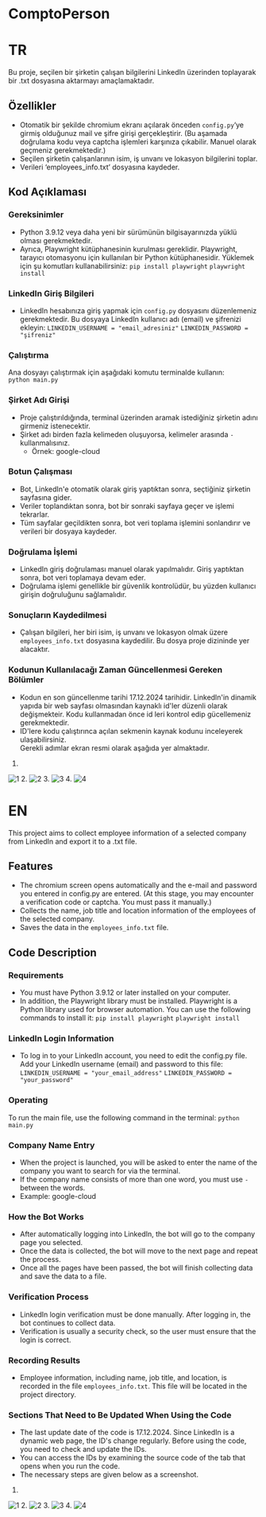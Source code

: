 # ComptoPerson

# TR

Bu proje, seçilen bir şirketin çalışan bilgilerini LinkedIn üzerinden toplayarak bir .txt dosyasına aktarmayı amaçlamaktadır. 

## Özellikler
- Otomatik bir şekilde chromium ekranı açılarak önceden `config.py`‘ye girmiş olduğunuz mail ve şifre girişi gerçekleştirir. 
(Bu aşamada doğrulama kodu veya captcha işlemleri karşınıza çıkabilir. Manuel olarak geçmeniz gerekmektedir.) 
- Seçilen şirketin çalışanlarının isim, iş unvanı ve lokasyon bilgilerini toplar.   
- Verileri ‘employees_info.txt’ dosyasına kaydeder.   

## Kod Açıklaması
### Gereksinimler
- Python 3.9.12 veya daha yeni bir sürümünün bilgisayarınızda yüklü olması gerekmektedir. 
- Ayrıca, Playwright kütüphanesinin kurulması gereklidir. Playwright, tarayıcı otomasyonu için kullanılan bir Python kütüphanesidir. Yüklemek için şu komutları kullanabilirsiniz: 
     `pip install playwright` 
     `playwright install` 

### LinkedIn Giriş Bilgileri
- LinkedIn hesabınıza giriş yapmak için `config.py` dosyasını düzenlemeniz gerekmektedir. Bu dosyaya LinkedIn kullanıcı adı (email) ve şifrenizi ekleyin: 
     `LINKEDIN_USERNAME = "email_adresiniz"` 
     `LINKEDIN_PASSWORD = "şifreniz"`

### Çalıştırma
Ana dosyayı çalıştırmak için aşağıdaki komutu terminalde kullanın:   
`python main.py` 

### Şirket Adı Girişi
- Proje çalıştırıldığında, terminal üzerinden aramak istediğiniz şirketin adını girmeniz istenecektir. 
- Şirket adı birden fazla kelimeden oluşuyorsa, kelimeler arasında `-` kullanmalısınız. 
   - Örnek:  google-cloud 

### Botun Çalışması
- Bot, LinkedIn'e otomatik olarak giriş yaptıktan sonra, seçtiğiniz şirketin sayfasına gider. 
- Veriler toplandıktan sonra, bot bir sonraki sayfaya geçer ve işlemi tekrarlar.  
- Tüm sayfalar geçildikten sonra, bot veri toplama işlemini sonlandırır ve verileri bir dosyaya kaydeder.

### Doğrulama İşlemi
- LinkedIn giriş doğrulaması manuel olarak yapılmalıdır. Giriş yaptıktan sonra, bot veri toplamaya devam eder. 
- Doğrulama işlemi genellikle bir güvenlik kontrolüdür, bu yüzden kullanıcı girişin doğruluğunu sağlamalıdır. 

### Sonuçların Kaydedilmesi
- Çalışan bilgileri, her biri isim, iş unvanı ve lokasyon olmak üzere `employees_info.txt` dosyasına kaydedilir. Bu dosya proje dizininde yer alacaktır.

### Kodunun Kullanılacağı Zaman Güncellenmesi Gereken Bölümler
- Kodun en son güncellenme tarihi 17.12.2024 tarihidir. Linkedln'in dinamik yapıda bir web sayfası olmasından kaynaklı id'ler düzenli olarak değişmekteir. Kodu kullanmadan önce id leri kontrol edip gücellemeniz gerekmektedir. 
- ID'lere kodu çalıştırınca açılan sekmenin kaynak kodunu inceleyerek ulaşabilirsiniz.  
Gerekli adımlar ekran resmi olarak aşağıda yer almaktadır. 
1.
![1](https://github.com/user-attachments/assets/d75df3d9-82c0-4350-ac12-a2f39fd11117)
2.
![2](https://github.com/user-attachments/assets/1218ae82-3621-4849-9c3e-dafe419fa266)
3.
![3](https://github.com/user-attachments/assets/549a1a39-80ab-496f-b697-a3ebf7db2d26)
4.
![4](https://github.com/user-attachments/assets/744a59c5-18b3-4ffd-b190-e87103507e5b)

# EN
This project aims to collect employee information of a selected company from LinkedIn and export it to a .txt file.

## Features
- The chromium screen opens automatically and the e-mail and password you entered in config.py are entered.
  (At this stage, you may encounter a verification code or captcha. You must pass it manually.)
- Collects the name, job title and location information of the employees of the selected company.
- Saves the data in the `employees_info.txt` file.

## Code Description
### Requirements
- You must have Python 3.9.12 or later installed on your computer.
- In addition, the Playwright library must be installed. Playwright is a Python library used for browser automation. You can use the following commands to install it:
`pip install playwright`
`playwright install`

### LinkedIn Login Information
- To log in to your LinkedIn account, you need to edit the config.py file. Add your LinkedIn username (email) and password to this file:
`LINKEDIN_USERNAME = "your_email_address"`
`LINKEDIN_PASSWORD = "your_password"`

### Operating
To run the main file, use the following command in the terminal:
`python main.py`

### Company Name Entry
- When the project is launched, you will be asked to enter the name of the company you want to search for via the terminal.
- If the company name consists of more than one word, you must use `-` between the words.
- Example: google-cloud

### How the Bot Works
- After automatically logging into LinkedIn, the bot will go to the company page you selected.
- Once the data is collected, the bot will move to the next page and repeat the process.
- Once all the pages have been passed, the bot will finish collecting data and save the data to a file.

### Verification Process
- LinkedIn login verification must be done manually. After logging in, the bot continues to collect data.
- Verification is usually a security check, so the user must ensure that the login is correct.

### Recording Results
- Employee information, including name, job title, and location, is recorded in the file `employees_info.txt`. This file will be located in the project directory.

### Sections That Need to Be Updated When Using the Code
- The last update date of the code is 17.12.2024. Since LinkedIn is a dynamic web page, the ID's change regularly. Before using the code, you need to check and update the IDs.
- You can access the IDs by examining the source code of the tab that opens when you run the code.
- The necessary steps are given below as a screenshot.
1.
![1](https://github.com/user-attachments/assets/b13830a1-491c-4b7f-86f3-226087a5e641)
2.
![2](https://github.com/user-attachments/assets/b7032333-47a9-45c6-b01e-836606bb39ef)
3.
![3](https://github.com/user-attachments/assets/e9198387-4340-427d-8d03-dc8d0c6b87c2)
4.
![4](https://github.com/user-attachments/assets/fc7fb7dd-8c66-49ee-ac21-219b4deedb85)

   
